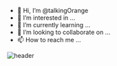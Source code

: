 - 👋 Hi, I’m @talkingOrange
- 👀 I’m interested in ...
- 🌱 I’m currently learning ...
- 💞️ I’m looking to collaborate on ...
- 📫 How to reach me ...

<!---
talkingOrange/talkingOrange is a ✨ special ✨ repository because its `README.md` (this file) appears on your GitHub profile.
You can click the Preview link to take a look at your changes.
--->

![header](https://capsule-render.vercel.app/api?type=wave&color=auto&height=300&section=header&text=I%LOVE%WEB&fontSize=90&) 
